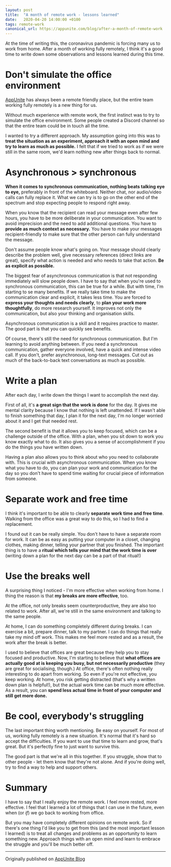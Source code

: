 ```yaml
---
layout: post
title:  "A month of remote work - lessons learned"
date:   2020-04-20 14:00:00 +0100
tags: remote-work
canonical_url: https://appunite.com/blog/after-a-month-of-remote-work
---
```


At the time of writing this, the coronavirus pandemic is forcing many us to work from home. After a month of working fully remotely, I think it's a good time to write down some observations and lessons learned during this time.

# Don't simulate the office environment

[AppUnite](https://appunite.com) has always been a remote friendly place, but the entire team working fully remotely is a new thing for us.

Without much experience with remote work, the first instinct was to try to simulate the office environment. Some people created a Discord channel so that the entire team could be in touch all the time.

I wanted to try a different approach. My assumption going into this was to **treat the situation as an experiment, approach it with an open mind and try to learn as much as possible.** I felt that if we tried to work as if we were still in the same room, we'd learn nothing new after things back to normal.

# Asynchronous > synchronous

**When it comes to synchronous communication, nothing beats talking eye to eye,** preferably in front of the whiteboard. Neither chat, nor audio/video calls can fully replace it. What we can try is to go on the other end of the spectrum and stop expecting people to respond right away.

When you know that the recipient can read your message even after few hours, you have to be more deliberate in your communication. You want to avoid imprecision and the need to add additional questions. You have to **provide as much context as necessary.** You have to make your messages recipient-friendly to make sure that the other person can fully understand the message.

Don't assume people know what's going on. Your message should clearly describe the problem well, give necessary references (direct links are great), specify what action is needed and who needs to take that action. **Be as explicit as possible.**

The biggest fear of asynchronous communication is that not responding immediately will slow people down. I have to say that when you're used to synchronous communication, this can be true for a while. But with time, I'm starting to se many benefits. If we really take time to make the communication clear and explicit, it takes less time. You are forced to **express your thoughts and needs clearly**, to **plan your work more thoughtfully**, do more research yourself.  It improves not only the communication, but also your thinking and organisation skills.

Asynchronous communication is a skill and it requires practice to master. The good part is that you can quickly see benefits.

Of course, there's still the need for synchronous communication. But I'm learning to avoid anything between. If you need a synchronous communication, gather everyone involved, have a quick and intense video call. If you don't, prefer asynchronous, long-text messages. Cut out as much of the back-to-back text conversations as much as possible.

# Write a plan

After each day, I write down the things I want to accomplish the next day.

First of all, it's **a great sign that the work is done** for the day. It gives me mental clarity because I know that nothing is left unattended. If I wasn't able to finish something that day, I plan it for the next day, I'm no longer worried about it and I get that needed rest.

The second benefit is that it allows you to keep focused, which can be a challenge outside of the office. With a plan, when you sit down to work you know exactly what to do. It also gives you a sense of accomplishment if you do the things you have written down.

Having a plan also allows you to think about who you need to collaborate with. This is crucial with asynchronous communication. When you know what you have to do, you can plan your work and communication for the day so you don't have to spend time waiting for crucial piece of information from someone.

# Separate work and free time

I think it's important to be able to clearly **separate work time and free time**.  Walking from the office was a great way to do this, so I had to find a replacement.

I found out it can be really simple. You don't have to have a separate room for work. It can be as easy as putting your computer in a closet, changing clothes, making dinner, telling your partner that you finished. The important thing is to have a **ritual which tells your mind that the work time is over** (writing down a plan for the next day can be a part of that ritual!)

# Use the breaks well

A surprising thing I noticed - I'm more effective when working from home. I thing the reason is that **my breaks are more effective**, too.

At the office, not only breaks seem counterproductive, they are also too related to work. After all, we're still in the same environment and talking to the same people.

At home, I can do something completely different during breaks. I can exercise a bit, prepare  dinner, talk to my partner. I can do things that really take my mind off work. This makes me feel more rested and as a result, the work after the break is better.

I used to believe that offices are great because they help you to stay focused and productive. Now, I'm starting to believe that **what offices are actually good at is keeping you busy, but not necessarily productive** (they are great for socialising, though.) At office, there's often nothing really interesting to do apart from working. So even if you're not effective, you keep working. At home, you risk getting distracted (that's why a written down plan is helpful!), but the actual work time can be much more effective. As a result, you can **spend less actual time in front of your computer and still get more done.**

# Be cool, everybody's struggling

The last important thing worth mentioning. Be easy on yourself. For most of us, working fully remotely  is a new situation. It's normal that it's hard so accept the difficulties. If you want to use that time to learn and grow, that's great. But it's perfectly fine to just want to survive this.

The good part is that we're all in this together. If you struggle, show that to other people - let them know that they're not alone. And if you're doing well, try to find a way to help and support others.

# Summary

I have to say that I really enjoy the remote work. I feel more rested, more effective. I feel that I learned a lot of things that I can use in the future, even when (or *if*) we go back to working from office.

But you may have completely different opinions on remote work. So if there's one thing I'd like you to get from this (and the most important lesson I learned) is to treat all changes and problems as an opportunity to learn something new. Approach things with an open mind and learn to embrace the struggle and you'll be much better off.

---

Originally published on [AppUnite Blog](https://appunite.com/blog/after-a-month-of-remote-work)
